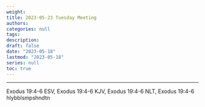 ```yaml
---
weight: 
title: 2023-05-23 Tuesday Meeting
authors:
categories: null
tags:
description: 
draft: false
date: "2023-05-18"
lastmod: "2023-05-18"
series: null
toc: true
---
```


<!--more-->
---


Exodus 19:4-6 ESV, Exodus 19:4-6 KJV, Exodus 19:4-6 NLT, Exodus 19:4-6 hlybblsmpshndtn


